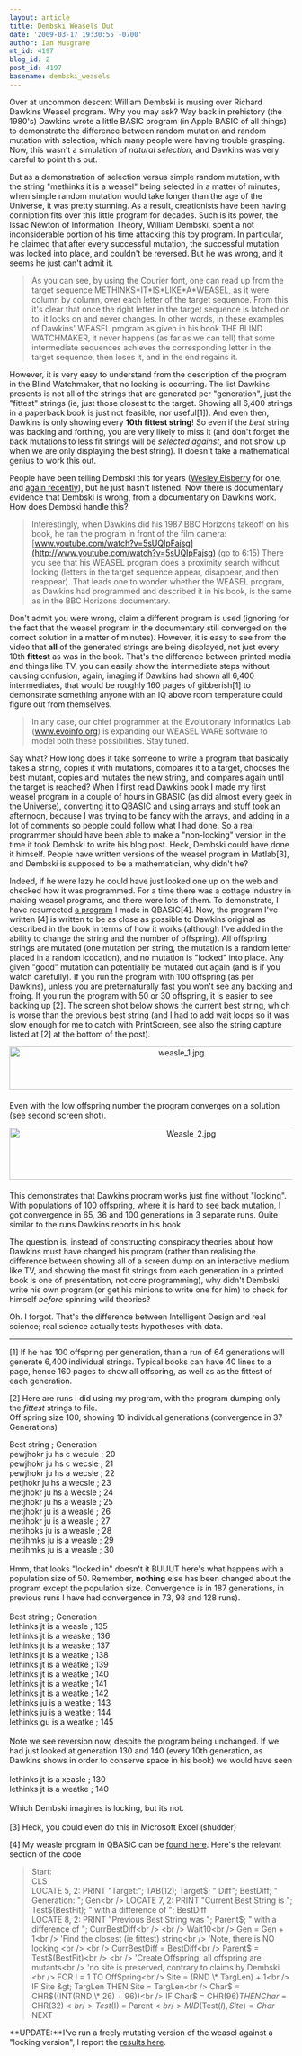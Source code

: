 ```yaml
---
layout: article
title: Dembski Weasels Out
date: '2009-03-17 19:30:55 -0700'
author: Ian Musgrave
mt_id: 4197
blog_id: 2
post_id: 4197
basename: dembski_weasels
---
```

Over at uncommon descent William Dembski is musing over Richard Dawkins Weasel program. Why you may ask? Way back in prehistory (the 1980's) Dawkins wrote a little BASIC program (in Apple BASIC of all things) to demonstrate the difference between random mutation and random mutation with selection, which many people were having trouble grasping. Now, this wasn't a simulation of _natural selection_, and Dawkins was very careful to point this out. 

But as a demonstration of selection versus simple random mutation, with the string "methinks it is a weasel" being selected in a matter of minutes, when simple random mutation would take longer than the age of the Universe, it was pretty stunning. As a result, creationists have been having conniption fits over this little program for decades. Such is its power, the Issac Newton of Information Theory, William Dembski, spent a not inconsiderable portion of his time attacking this toy program. In particular, he claimed that after every successful mutation, the successful mutation was locked into place, and couldn't be reversed. But he was wrong, and it seems he just can't admit it.

> As you can see, by using the Courier font, one can read up from the target sequence METHINKS\*IT\*IS\*LIKE\*A\*WEASEL, as it were column by column, over each letter of the target sequence. From this it's clear that once the right letter in the target sequence is latched on to, it locks on and never changes. In other words, in these examples of Dawkins' WEASEL program as given in his book THE BLIND WATCHMAKER, it never happens (as far as we can tell) that some intermediate sequences achieves the corresponding letter in the target sequence, then loses it, and in the end regains it. 

However, it is very easy to understand from the description of the program in the Blind Watchmaker, that no locking is occurring. The list Dawkins presents is not all of the strings that are generated per "generation", just the "fittest" strings (ie, just those closest to the target. Showing all 6,400 strings in a paperback book is just not feasible, nor useful\[1\]). And even then, Dawkins is only showing every **10th fittest string**! So even if the _best_ string was backing and forthing, you are very likely to miss it (and don't forget the back mutations to less fit strings will be _selected against_, and not show up when we are only displaying the best string). It doesn't take a mathematical genius to work this out.

People have been telling Dembski this for years ([Wesley Elsberry](http://austringer.net/wp/index.php/2009/03/15/dembski-weasel-and-video-level-evidence/) for one, and [again recently](http://austringer.net/wp/index.php/2008/10/19/dembski-and-marks-are-still-mischaracterizing-dawkins-weasel/)), but he just hasn't listened. Now there is documentary evidence that Dembski is wrong, from a documentary on Dawkins work. How does Dembski handle this?

> Interestingly, when Dawkins did his 1987 BBC Horizons takeoff on his book, he ran the program in front of the film camera:
> [www.youtube.com/watch?v=5sUQIpFajsg](http://www.youtube.com/watch?v=5sUQIpFajsg) (go to 6:15)
> There you see that his WEASEL program does a proximity search without locking (letters in the target sequence appear, disappear, and then reappear). 
> That leads one to wonder whether the WEASEL program, as Dawkins had programmed and described it in his book, is the same as in the BBC Horizons documentary.

Don't admit you were wrong, claim a different program is used (ignoring for the fact that the weasel program in the documentary still converged on the correct solution in a matter of minutes). However, it is easy to see from the video that **all** of the generated strings are being displayed, not just every 10th **fittest** as was in the book. That's the difference between printed media and things like TV, you can easily show the intermediate steps without causing confusion, again, imaging if Dawkins had shown all 6,400 intermediates, that would be roughly 160 pages of gibberish\[1\] to demonstrate something anyone with an IQ above room temperature could figure out from themselves.


> In any case, our chief programmer at the Evolutionary Informatics Lab (www.evoinfo.org) is expanding our WEASEL WARE software to model both these possibilities. Stay tuned.


Say what? How long does it take someone to write a program that basically takes a string, copies it with mutations, compares it to a target, chooses the best mutant, copies and mutates the new string, and compares again until the target is reached? When I first read Dawkins book I made my first weasel program in a couple of hours in GBASIC (as did almost every geek in the Universe), converting it to QBASIC and using arrays and stuff took an afternoon, because I was trying to be fancy with the arrays, and adding in a lot of comments so people could follow what I had done. So a real programmer should have been able to make a "non-locking" version in the time it took Dembski to write his blog post. Heck, Dembski could have done it himself. People have written versions of the weasel program in Matlab\[3\], and Dembski is supposed to be a mathematician, why didn't he? 

Indeed, if he were lazy he could have just looked one up on the web and checked how it was programmed. For a time there was a cottage industry in making weasel programs, and there were lots of them. To demonstrate, I have resurrected [a program](http://home.mira.net/~reynella1/weasle2a.bas)  I made in QBASIC\[4\]. Now, the program I've written \[4\] is written to be as close as possible to Dawkins original as described in the book in terms of how it works (although I've added in the ability to change the string and the number of offspring). All offspring strings are mutated (one mutation per string, the mutation is a random letter placed in a random lcocation), and no mutation is "locked" into place. Any given "good" mutation can potentially be mutated out again (and is if you watch carefully). If you run the program with 100 offspring (as per Dawkins), unless you are preternaturally fast you won't see any backing and froing. If you run the program with 50 or 30 offspring, it is easier to see backing up \[2\]. The screen shot below shows the current best string, which is worse than the previous best string (and I had to add wait loops so it was slow enough for me to catch with PrintScreen, see also the string capture listed at \[2\] at the bottom of the post). 

<img src="/PT/uploads/2009/weasle_1.jpg" alt="weasle_1.jpg" width="596" height="76" style="text-align: center; display: block; margin: 0 auto 20px;" class="mt-image-center" />

Even with the low offspring number the program converges on a solution (see second screen shot).

<img src="/PT/uploads/2009/Weasle_2.jpg" alt="Weasle_2.jpg" width="631" height="92" style="text-align: center; display: block; margin: 0 auto 20px;" class="mt-image-center" />

This demonstrates that Dawkins program works just fine without "locking". With populations of 100 offspring, where it is hard to see back mutation, I got convergence in 65, 36 and 100 generations in 3 separate runs. Quite similar to the runs Dawkins reports in his book.

The question is, instead of constructing conspiracy theories about how Dawkins must have changed his program (rather than realising the difference between showing all of a screen dump on an interactive medium like TV, and showing the most fit strings from each generation in a printed book is one of presentation, not core programming), why didn't Dembski write his own program (or get his minions to write one for him) to check for himself _before_ spinning wild theories?

Oh. I forgot. That's the difference between Intelligent Design and real science; real science actually tests hypotheses with data.

<p></p>

*********


\[1\] If he has 100 offspring per generation, than a run of 64 generations will generate 6,400 individual strings. Typical books can have 40 lines to a page, hence 160 pages to show all offspring, as well as as the fittest of each generation.

\[2\] Here are runs I did using my program, with the program dumping only the _fittest_ strings to file.<br />
Off spring size 100, showing 10 individual generations (convergence in 37 Generations)<br />

Best string                     ; Generation<br />
pewjhokr ju hs c wecule ; 20 <br />
pewjhokr ju hs c wecsle ; 21 <br />
pewjhokr ju hs a wecsle ; 22 <br />
petjhokr ju hs a wecsle ; 23 <br />
metjhokr ju hs a wecsle ; 24 <br />
metjhokr ju hs a weasle ; 25 <br />
metjhokr ju is a weasle ; 26 <br />
metihokr ju is a weasle ; 27 <br />
metihoks ju is a weasle ; 28 <br />
metihmks ju is a weasle ; 29 <br />
metihmks ju is a weasle ; 30<br />
<br />
Hmm, that looks "locked in" doesn't it BUUUT here's what happens with a population size of 50. Remember, **nothing** else has been changed about the program except the population size. Convergence is in 187 generations, in previous runs I have had convergence in 73, 98 and 128 runs).<br />
<br />
Best string                     ; Generation<br />
lethinks jt is a weasle ; 135 <br />
lethinks jt is a weaske ; 136 <br />
lethinks jt is a weaske ; 137 <br />
lethinks jt is a weatke ; 138 <br />
lethinks jt is a weatke ; 139 <br />
lethinks jt is a weatke ; 140 <br />
lethinks jt is a weatke ; 141 <br />
lethinks jt is a weatke ; 142 <br />
lethinks ju is a weatke ; 143 <br />
lethinks ju is a weatke ; 144 <br />
lethinks gu is a weatke ; 145<br />
<br />
Note we see reversion now, despite the program being unchanged. If we had just looked at generation 130 and 140 (every 10th generation, as Dawkins shows in order to conserve space in his book) we would have seen<br />
<br />
lethinks jt is a xeasle ; 130<br />
lethinks jt is a weatke ; 140<br />
<br />
Which Dembski imagines is locking, but its not.<br />
<br />
\[3\] Heck, you could even do this in Microsoft Excel (shudder)

\[4\] My weasle program in QBASIC can be [found here](http://home.mira.net/~reynella1/weasle2a.bas). Here's the relevant section of the code


> Start:<br />
> CLS<br />
> LOCATE 5, 2: PRINT "Target:"; TAB(12); Target$; "  Diff"; BestDiff; "    Generation: "; Gen<br />
> LOCATE 7, 2: PRINT "Current Best String is   "; Test$(BestFit); " with a difference of "; BestDiff<br />
> LOCATE 8, 2: PRINT "Previous Best String was "; Parent$; " with a difference of "; CurrBestDiff<br />
> <br />
> Wait10<br />
> Gen = Gen + 1<br />
> 'Find the closest (ie fittest) string<br />
> 'Note, there is NO locking <br />
> <br />
> CurrBestDiff = BestDiff<br />
> Parent$ = Test$(BestFit)<br />
> <br />
> 'Create Offspring, all offspring are mutants<br />
> 'no site is preserved, contrary to claims by Dembski <br />
> FOR I = 1 TO OffSpring<br />
> Site = (RND \* TargLen) + 1<br />
> IF Site &gt; TargLen THEN Site = TargLen<br />
> Char$ = CHR$((INT(RND \* 26) + 96))<br />
> IF Char$ = CHR$(96) THEN Char$ = CHR$(32)<br />
> Test$(I) = Parent$<br />
> MID$(Test$(I), Site) = Char$<br />
> NEXT<br />

**UPDATE:**I've run a freely mutating version of the weasel against a "locking version", I report the [results here](http://pandasthumb.org/archives/2009/03/weasles-on-para.html).
